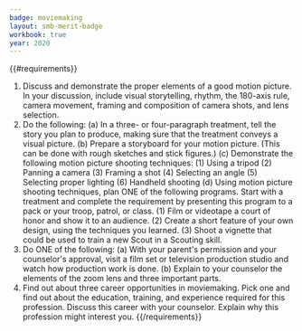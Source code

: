 ```yaml
---
badge: moviemaking
layout: smb-merit-badge
workbook: true
year: 2020
---
```


{{#requirements}}
1. Discuss and demonstrate the proper elements of a good motion picture. In your discussion, include visual storytelling, rhythm, the 180-axis rule, camera movement, framing and composition of camera shots, and lens selection.
2. Do the following:
    (a) In a three- or four-paragraph treatment, tell the story you plan to produce, making sure that the treatment conveys a visual picture.
    (b) Prepare a storyboard for your motion picture. (This can be done with rough sketches and stick figures.)
    (c) Demonstrate the following motion picture shooting techniques:
        (1) Using a tripod
        (2) Panning a camera
        (3) Framing a shot
        (4) Selecting an angle
        (5) Selecting proper lighting
        (6) Handheld shooting
    (d) Using motion picture shooting techniques, plan ONE of the following programs. Start with a treatment and complete the requirement by presenting this program to a pack or your troop, patrol, or class.
        (1) Film or videotape a court of honor and show it to an audience.
        (2) Create a short feature of your own design, using the techniques you learned.
        (3) Shoot a vignette that could be used to train a new Scout in a Scouting skill.
3. Do ONE of the following:
    (a) With your parent's permission and your counselor's approval, visit a film set or television production studio and watch how production work is done.
    (b) Explain to your counselor the elements of the zoom lens and three important parts.
4. Find out about three career opportunities in moviemaking. Pick one and find out about the education, training, and experience required for this profession. Discuss this career with your counselor. Explain why this profession might interest you.
{{/requirements}}
